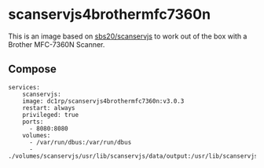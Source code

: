 # scanservjs4brothermfc7360n

This is an image based on [sbs20/scanservjs](https://hub.docker.com/r/sbs20/scanservjs) to work out of the box with a Brother MFC-7360N Scanner.

## Compose
    services:
        scanservjs:
        image: dc1rp/scanservjs4brothermfc7360n:v3.0.3
        restart: always
        privileged: true
        ports:
          - 8080:8080
        volumes:
          - /var/run/dbus:/var/run/dbus
          - ./volumes/scanservjs/usr/lib/scanservjs/data/output:/usr/lib/scanservjs/data/output